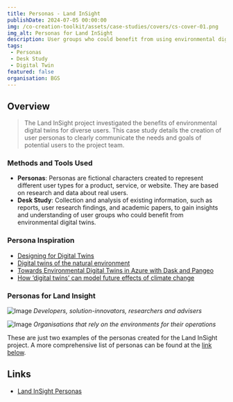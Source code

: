 ```yaml
---
title: Personas - Land InSight
publishDate: 2024-07-05 00:00:00
img: /co-creation-toolkit/assets/case-studies/covers/cs-cover-01.png
img_alt: Personas for Land InSight
description: User groups who could benefit from using environmental digital twins.
tags:
 - Personas
 - Desk Study
 - Digital Twin
featured: false
organisation: BGS
---
```


## Overview

> The Land InSight project investigated the benefits of environmental digital twins for diverse users. This case study details the creation of user personas to clearly communicate the needs and goals of potential users to the project team.

### Methods and Tools Used

* **Personas**: Personas are fictional characters created to represent different user types for a product, service, or website. They are based on research and data about real users.
* **Desk Study**: Collection and analysis of existing information, such as reports, user research findings, and academic papers, to gain insights and understanding of user groups who could benefit from environmental digital twins.

### Persona Inspiration

* [Designing for Digital Twins](https://towardsdatascience.com/designing-for-digital-twins-e2b3e07a5d1e)
* [Digital twins of the natural environment](https://reader.elsevier.com/reader/sd/pii/S266638992100221X?token=3F39E83900E36643E1F8C36907BAEE470CF9B3A81EB170AFA1D9FA22D03917154BE9E55C193D0C44EAF5EE430B466AC3&originRegion=eu-west-1&originCreation=20220408124400)
* [Towards Environmental Digital Twins in Azure with Dask and Pangeo](https://towardsdatascience.com/towards-environmental-digital-twins-in-azure-with-dask-and-pangeo-71d35414ec58)
* [How ‘digital twins’ can model future effects of climate change](https://www.greenbiz.com/article/how-digital-twins-can-model-future-effects-climate-change)

### Personas for Land Insight

![Image](/co-creation-toolkit/assets/case-studies/personas-land-insight/personas-land-insight-01.png)
*Developers, solution-innovators, researchers and advisers*

![Image](/co-creation-toolkit/assets/case-studies/personas-land-insight/personas-land-insight-02.png)
*Organisations that rely on the environments for their operations*

 These are just two examples of the personas created for the Land InSight project. A more comprehensive list of personas can be found at the [link below](#links).

## Links

* [Land InSight Personas](https://www.figma.com/proto/0lA6cjXObrde3quzcN8ioz/Personas?page-id=447%3A958&node-id=453-2587&viewport=1584%2C3366%2C0.54&t=RfyOhxTasBdZrHj4-8&scaling=scale-down-width&content-scaling=fixed&starting-point-node-id=453%3A2587&hide-ui=1)
